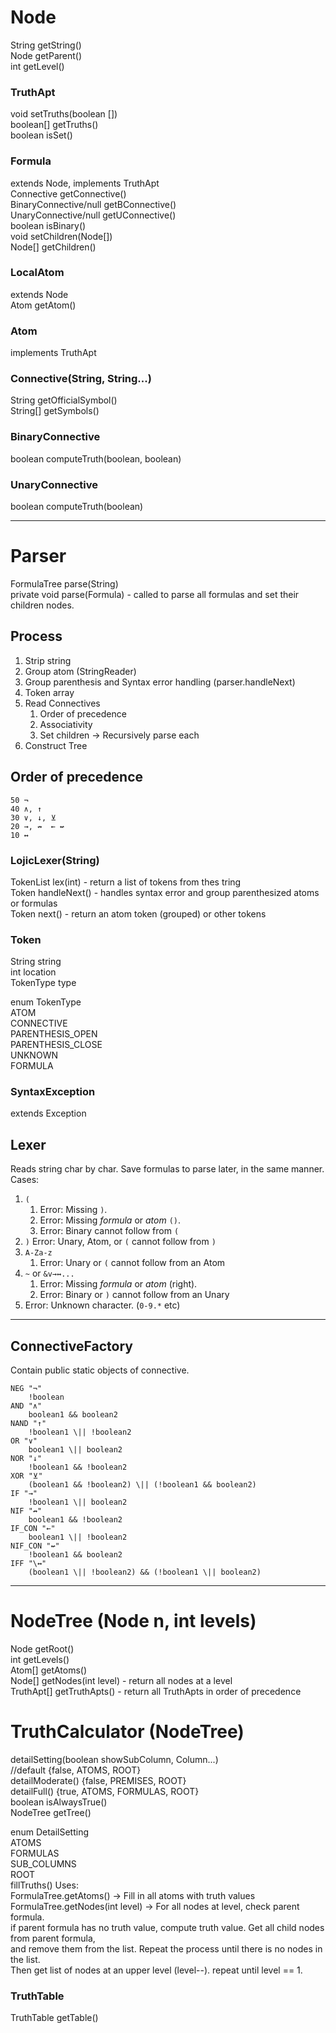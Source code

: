 # Node
String getString()  
Node getParent()  
int getLevel()

### TruthApt
void setTruths(boolean [])  
boolean[] getTruths()  
boolean isSet()

###  Formula
extends Node, implements TruthApt  
Connective getConnective()  
BinaryConnective/null getBConnective()  
UnaryConnective/null getUConnective()  
boolean isBinary()  
void setChildren(Node[])  
Node[] getChildren()
###  LocalAtom
extends Node  
Atom getAtom()
###  Atom
implements TruthApt

### Connective(String, String...)
String getOfficialSymbol()  
String[] getSymbols()
### BinaryConnective
boolean computeTruth(boolean, boolean)
### UnaryConnective
boolean computeTruth(boolean)

------------------------------------

# Parser
FormulaTree parse(String)  
private void parse(Formula) - called to parse all formulas and set their children nodes.

## Process

1. Strip string
2. Group atom (StringReader)
3. Group parenthesis and Syntax error handling (parser.handleNext)
4. Token array
5. Read Connectives
    1. Order of precedence
    2. Associativity
    3. Set children -> Recursively parse each
6. Construct Tree

##  Order of precedence
```
50 ¬
40 ∧, ↑
30 ∨, ↓, ⊻
20 →, ↛  ← ↚
10 ↔
```

### LojicLexer(String)
TokenList lex(int) - return a list of tokens from thes tring  
Token handleNext() - handles syntax error and group parenthesized atoms or formulas  
Token next() - return an atom token (grouped) or other tokens
### Token
String string  
int location  
TokenType type

enum TokenType  
    ATOM  
    CONNECTIVE  
    PARENTHESIS_OPEN  
    PARENTHESIS_CLOSE  
    UNKNOWN  
    FORMULA
### SyntaxException
extends Exception

##  Lexer
Reads string char by char. Save formulas to parse later, in the same manner. Cases:

1. `(`
   1. Error: Missing `)`.
   2. Error: Missing *formula* or *atom* `()`.
   3. Error: Binary cannot follow from `(`
2. `)` Error: Unary, Atom, or `(` cannot follow from `)`
3. `A-Za-z`
   1. Error: Unary or `(` cannot follow from an Atom
4. `~` or `&v→↔...`
   1. Error: Missing *formula* or *atom* (right).
   2. Error: Binary or `)` cannot follow from an Unary
6. Error: Unknown character. (`0-9.*` etc)

------------------------------------

## ConnectiveFactory
Contain public static objects of connective.
```
NEG "¬"
    !boolean
AND "∧"
    boolean1 && boolean2
NAND "↑"
    !boolean1 \|| !boolean2
OR "∨"
    boolean1 \|| boolean2
NOR "↓"
    !boolean1 && !boolean2
XOR "⊻"
    (boolean1 && !boolean2) \|| (!boolean1 && boolean2)
IF "→"
    !boolean1 \|| boolean2
NIF "↛"
    boolean1 && !boolean2
IF_CON "←"
    boolean1 \|| !boolean2
NIF_CON "↚"
    !boolean1 && boolean2
IFF "\↔"  
    (boolean1 \|| !boolean2) && (!boolean1 \|| boolean2)
```

------------------------------------
# NodeTree (Node n, int levels)
Node getRoot()  
int getLevels()  
Atom[] getAtoms()  
Node[] getNodes(int level) - return all nodes at a level  
TruthApt[] getTruthApts() - return all TruthApts in order of precedence

# TruthCalculator (NodeTree)
detailSetting(boolean showSubColumn, Column...)  
//default {false, ATOMS, ROOT}  
detailModerate() {false, PREMISES, ROOT}  
detailFull() {true, ATOMS, FORMULAS, ROOT}  
boolean isAlwaysTrue()  
NodeTree getTree()

enum DetailSetting  
    ATOMS  
    FORMULAS  
    SUB_COLUMNS  
    ROOT  
fillTruths() Uses:  
FormulaTree.getAtoms() -> Fill in all atoms with truth values  
FormulaTree.getNodes(int level) -> For all nodes at level, check parent formula.  
if parent formula has no truth value, compute truth value. Get all child nodes from parent formula,  
and remove them from the list. Repeat the process until there is no nodes in the list.  
Then get list of nodes at an upper level (level--). repeat until level == 1.

### TruthTable
TruthTable getTable()